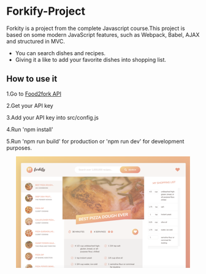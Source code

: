 # Forkify-Project

Forkity is a project from the complete Javascript course.This project is based on some modern JavaScript features, such as Webpack, Babel, AJAX and structured in MVC.

- You can search dishes and recipes.
- Giving it a like to add your favorite dishes into shopping list.


## How to use it

1.Go to [Food2fork API](https://food2fork.com/about/api)

2.Get your API key

3.Add your API key into src/config.js

4.Run 'npm install'

5.Run 'npm run build' for production or 'npm run dev' for development purposes.

<p align="center">
  <img src="./dist/img/github_forkify.png" width="90%" alt="preview"/>
</p>



